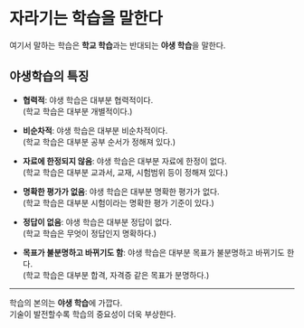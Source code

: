 # 자라기는 학습을 말한다

여기서 말하는 학습은 **학교 학습**과는 반대되는 **야생 학습**을 말한다.

## 야생학습의 특징

- **협력적**: 야생 학습은 대부분 협력적이다.  
  (학교 학습은 대부분 개별적이다.)

- **비순차적**: 야생 학습은 대부분 비순차적이다.  
  (학교 학습은 대부분 공부 순서가 정해져 있다.)

- **자료에 한정되지 않음**: 야생 학습은 대부분 자료에 한정이 없다.  
  (학교 학습은 대부분 교과서, 교재, 시험범위 등이 정해져 있다.)

- **명확한 평가가 없음**: 야생 학습은 대부분 명확한 평가가 없다.  
  (학교 학습은 대부분 시험이라는 명확한 평가 기준이 있다.)

- **정답이 없음**: 야생 학습은 대부분 정답이 없다.  
  (학교 학습은 무엇이 정답인지 명확하다.)

- **목표가 불분명하고 바뀌기도 함**: 야생 학습은 대부분 목표가 불분명하고 바뀌기도 한다.  
  (학교 학습은 대부분 합격, 자격증 같은 목표가 분명하다.)

---

학습의 본의는 **야생 학습**에 가깝다.  
기술이 발전할수록 학습의 중요성이 더욱 부상한다.
